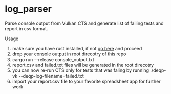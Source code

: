 # log_parser

Parse console output from Vulkan CTS and generate list of failing tests and report in csv format.

Usage

1. make sure you have rust installed, if not [go here](https://www.rust-lang.org/tools/install) and proceed
2. drop your console output in root direcotry of this repo
3. cargo run --release console_output.txt
4. report.csv and failed.txt files will be generated in the root direcotry
5. you can now re-run CTS only for tests that was faling by running .\deqp-vk --deqp-log-filename=failed.txt
6. import your report.csv file to your favorite spreadsheet app for further work
